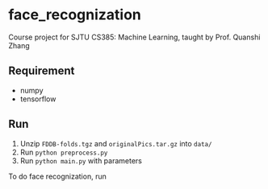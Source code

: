 # face_recognization
Course project for SJTU CS385: Machine Learning, taught by Prof. Quanshi Zhang

## Requirement
- numpy
- tensorflow

## Run
1. Unzip `FDDB-folds.tgz` and `originalPics.tar.gz` into `data/`
2. Run `python preprocess.py`
3. Run `python main.py` with parameters

To do face recognization, run 
